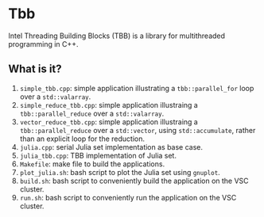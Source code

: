 # Tbb
Intel Threading Building Blocks (TBB) is a library for multithreaded
programming in C++.

## What is it?
1. `simple_tbb.cpp`: simple application illustrating a `tbb::parallel_for`
    loop over a `std::valarray`.
1. `simple_reduce_tbb.cpp`: simple application illustraing a
    `tbb::parallel_reduce` over a `std::valarray`.
1. `vector_reduce_tbb.cpp`: simple application illustraing a
    `tbb::parallel_reduce` over a `std::vector`, using `std::accumulate`,
    rather than an explicit loop for the reduction.
1. `julia.cpp`: serial Julia set implementation as base case.
1. `julia_tbb.cpp`: TBB implementation of Julia set.
1. `Makefile`: make file to build the applications.
1. `plot_julia.sh`: bash script to plot the Julia set using `gnuplot`.
1. `build.sh`: bash script to conveniently build the application on
    the VSC cluster.
1. `run.sh`: bash script to conveniently run the application on
    the VSC cluster.
